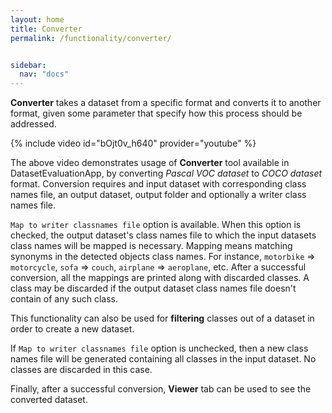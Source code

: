 ```yaml
---
layout: home
title: Converter
permalink: /functionality/converter/


sidebar:
  nav: "docs"
---
```

**Converter** takes a dataset from a specific format and converts it to another format, given some parameter that specify 
how this process should be addressed.

{% include video id="bOjt0v_h640" provider="youtube" %}

The above video demonstrates usage of **Converter** tool available in DatasetEvaluationApp, by converting *Pascal VOC dataset* to *COCO dataset* format. 
Conversion requires and input dataset with corresponding class names file, an output dataset, output folder and optionally a writer class names file.

`Map to writer classnames file` option is available. When this option is checked, the output dataset's class names file to which the input datasets class names will be mapped is necessary.
Mapping means matching synonyms in the detected objects class names. For instance, `motorbike` => `motorcycle`, `sofa` => `couch`, `airplane` => `aeroplane`, etc. 
After a successful conversion, all the mappings are printed along with discarded classes. A class may be discarded if the output dataset class names file doesn't contain of any such class.

This functionality can also be used for **filtering** classes out of a dataset in order to create a new dataset.

If `Map to writer classnames file` option is unchecked, then a new class names file will be generated containing all classes in the input dataset.
No classes are discarded in this case. 

Finally, after a successful conversion, **Viewer** tab can be used to see the converted dataset.